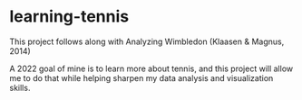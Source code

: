 # learning-tennis

  This project follows along with Analyzing Wimbledon (Klaasen & Magnus, 2014)

  A 2022 goal of mine is to learn more about tennis, and this project will allow me to do that while helping sharpen my data analysis and visualization skills.